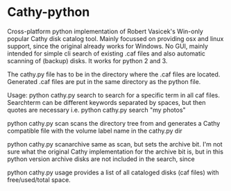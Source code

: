 # Cathy-python
Cross-platform python implementation of Robert Vasicek's Win-only popular Cathy disk catalog tool. Mainly focussed on providing osx and linux support, since the original already works for Windows. No GUI, mainly intended for simple cli search of existing .caf files and also automatic scanning of (backup) disks. It works for python 2 and 3.

The cathy.py file has to be in the directory where the .caf files are located. Generated .caf files are put in the same directory as the python file.

Usage:
python cathy.py search <keyword>
  to search for a specific term in all caf files. Searchterm can be different keywords separated by spaces, but then quotes are necessary
  i.e. python cathy.py search "my photos"
  
python cathy.py scan <path>
  scans the directory tree from <path> and generates a Cathy compatible file with the volume label name in the cathy.py dir
  
python cathy.py scanarchive <path>
  same as scan, but sets the archive bit. I'm not sure what the original Cathy implementation for the archive bit is,
  but in this python version archive disks are not included in the search, since

python cathy.py usage
  provides a list of all cataloged disks (caf files) with free/used/total space.
